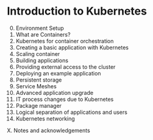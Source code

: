 # Introduction to Kubernetes

0. Environment Setup
1. What are Containers?
2. Kubernetes for container orchestration
3. Creating a basic application with Kubernetes
4. Scaling container
5. Building applications
6. Providing external access to the cluster
7. Deploying an example application
8. Persistent storage
9. Service Meshes
10. Advanced application upgrade
11. IT process changes due to Kubernetes
12. Package manager
13. Logical separation of applications and users
14. Kubernetes networking

X. Notes and acknowledgements
